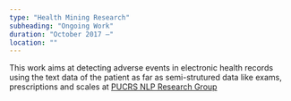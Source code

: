 ```yaml
---
type: "Health Mining Research"
subheading: "Ongoing Work"
duration: "October 2017 –"
location: ""
---
```


This work aims at detecting adverse events in electronic health records using the text data of the patient as far as semi-strutured data like exams, prescriptions and scales at <a href="http://www.inf.pucrs.br/linatural">PUCRS NLP Research Group</a>